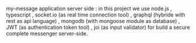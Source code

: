 my-message application server side :
in this project we use node.js , typescript , socket.io (as real time connection tool) , graphql (hybride with rest as api language) , mongodb (with mongoose module as database) , JWT (as authentication token tool) , joi (as input validator) for build a secure complete messenger server-side.
